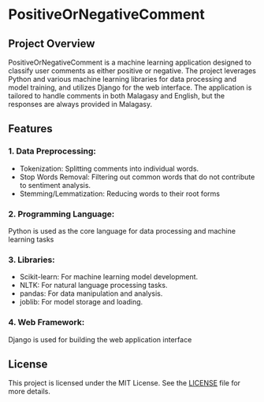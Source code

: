 # PositiveOrNegativeComment

## Project Overview
PositiveOrNegativeComment is a machine learning application designed to classify user comments as either positive or negative. The project leverages Python and various machine learning libraries for data processing and model training, and utilizes Django for the web interface. The application is tailored to handle comments in both Malagasy and English, but the responses are always provided in Malagasy.

## Features

### 1. Data Preprocessing:
- Tokenization: Splitting comments into individual words.
- Stop Words Removal: Filtering out common words that do not contribute to sentiment analysis.
- Stemming/Lemmatization: Reducing words to their root forms

### 2. Programming Language:
Python is used as the core language for data processing and machine learning tasks

### 3. Libraries:
- Scikit-learn: For machine learning model development.
- NLTK: For natural language processing tasks.
- pandas: For data manipulation and analysis.
- joblib: For model storage and loading.

### 4. Web Framework:
Django is used for building the web application interface

## License
This project is licensed under the MIT License. See the [LICENSE](LICENSE) file for more details.
